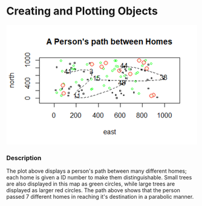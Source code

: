 # Creating and Plotting Objects
<img src="creating_objects_plot.png" style="zoom: 150%;" />

### Description
The plot above displays a person's path between many different homes; each home is given a ID number to make them distinguishable. Small trees are also displayed in this map as green circles, while large trees are displayed as larger red circles. The path above shows that the person passed 7 different homes in reaching it's destination in a parabolic manner. 
